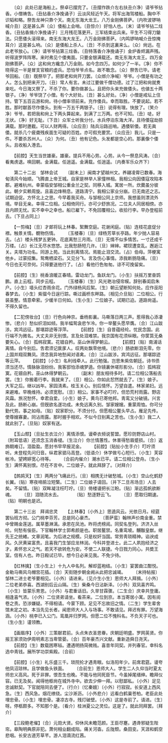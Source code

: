 <!-- { "loadSidebar": true } -->
　　〔众〕此处已是海船上。祭卓已摆完了。〔丑摆作跌介左右扶丑介净〕请爷爷拈香。小僧祷吿。〔丑拈香介净挽诵子〕云淡风轻近午天。将军出海驾楼船。胸中不识韬和略。祭吿龙神只靠个天。南无东海大龙王。八万金刚佛菩萨。〔内吹波锣呐喊介丑〕这是甚么声〔众〕倭船上会哨。〔丑惊介〕好怕人也。〔末〕请爷爷拈二炷香。〔丑拈香揖介净挽诵子〕三月残花落更开。三军结束出兵来。平生不习得刀鎗法。只愿倭头滚得来。南无东海大龙王。八万金刚佛菩萨。〔内鸣锣呐喊介丑惊掩耳介〕这是甚么响。〔众〕是倭船上杀人。〔丑〕不杀到这裏来么。〔众〕尙远。在此老爷放心。〔净〕请爷爷拈第三炷香。〔丑特落香介净挽诵子〕金炉香烬漏声残。听得波罗阵阵寒。来时弗见个倭夷面。只要金银满载还。南无东海大龙王。四万金刚佛菩萨。〔众〕这和尙方纔念八万金刚。如今念四万。如何少了一半。〔净〕你不晓得这一半是冒支官粮的虚兵。恐怕爷爷点名。故不敢念。〔众〕祭吿已毕。请老爷回船。〔丑〕旣祭毕了。把那老和尙开刀罢。〔众绑介净喊〕爷爷。小僧是有功之人。怎么到把来开刀。〔丑〕常人有言。未过江要做千僧功德。过了江把和尙就煑来吃。今日海又祭了。不杀了你。要你做甚么。且把你头来充做倭头。也値五十两银子。〔净〕爷爷饶了小僧。有个大好处。〔丑〕甚么好处。〔净〕小僧是戒坛上住持。管下五百云游和尙。待小僧率领前来。充作倭兵。幸而取胜。不要说起。若不胜。那时献首尽作倭头。到有一万五千两银子。〔丑〕说得有理。快放了。〔笑介净〕爷爷。若把我和尙上下两头算起来。到满了三万两。也不可知。〔丑〕唗。好无状。〔净〕好无耻。〔下丑〕众军士听我分付。水兵停泊东海大洋。且待倭寇劫掠满载。那时邀截。可以人财两得。〔众应丑〕陆兵沿路巡哨。遇倭斩倭。若无眞倭。就杀几个疲聋残疾面生可疑的百姓。亦可假充要赏。〔众应丑〕我儿。只是一件。不要杀苏州人。〔众〕为何。〔丑〕他有记色。头发都是空心的。那裏像个倭头。且收船入港去。 

　　【前腔】天生当世雄豪。雄豪。提兵不用心劳。心劳。从今一祭息风涛。〔合〕看夷虏退。唤回朝。金满载。任逍遥。金满载。任逍遥。〔内奏军乐众齐下〕 


　　第二十二出　邹林会试 
　　〔副末上〕闽南才望越州文。养翮凌霄已数春。海甸淸风今始顺。飞腾直上帝王城。自家是林举人家僮林相。我相公向因倭寇攻陷本郡。避难杭州。幸蒙临安邹相公重金兰之契。同移入城。寓居一所。炊爨虽分彼此。朝夕实赖周旋。且喜边烽稍息。道路淸宁。我相公家业分崩。已无南还之志。试期迫促。方怀北上之思。今早着我买舟。与邹相公同上京师。我想虽则漂流外境。举目无亲。幸得二位相。公相倚同行。亦可少舒旅况。二位夫人同居相傍。亦且内顾无忧。实不幸中之幸也。船已雇下。不免回覆相公。收拾行李。早办登程前去。〔下旦占同上〕 

　　【一剪梅】〔旦〕才郞将玩上林春。絮舞空庭。花谢闲庭。〔贴〕连枝花底促分襟。触景关情。覩物伤情。 
　　〔玉楼春〕〔旦〕绿杨芳草长亭路。年少抛人容易去。〔占〕楼头残梦五更钟。花底离愁三月雨。〔旦〕无情不似多情苦。一寸还成千万缕。〔占〕长江无尽水悠悠。比我愁肠短几许。〔旦〕婶婶。裙钗遭变乱。邂逅江关。夫壻为功名。同游上苑。当此别离情况。焉能止泪交流。〔占〕伯母。萍梗寓他乡。过蒙招集。鸳鸯栖梁石。又见分飞。言及伤心事情。添我断肠隐痛。〔旦〕今日也无可奈何。只得要送他行了。〔占〕看他行色匆匆。谅不可挽留矣。 

　　【前腔】〔生〕桃香浪暖正春晴。雷动龙门。鱼跃龙门。〔小生〕扶摇万里奋鹍鹏。直上云程。同步云程。 
　　〔玉楼春〕〔生〕风光艳冶侵帘幙。辞别春闺启朱户。〔小生〕墙头红杏雨余花。门外绿杨风后絮。〔生〕朝云望断知何处。应作巫阳春梦去。〔小生〕紫骝今日逞行踪。嘶过画桥东畔路。〔相见介旦贴〕二位相公。行装虽整。情意牵萦。少缓半日何如。〔生小生〕二位娘子。试期已迫。道路尙遥。不得久留也。 

　　【二犯傍妆台】〔旦〕行色向神京。垂杨影裏。马嘶落日两三声。惹得我心添凄惨。〔悲介〕愁似织泪如倾。我半幅鸳衾悲乍冷。你一举鳌头愿早膺。〔合〕江山跋涉。宾鸿远征。那堪踪迹等浮萍。 
　　【前腔】〔生〕自昔蕴经纶。忧民念国。此行端不为微名。大丈夫非无别恨。言及处泪难禁。我京国有花须纵眼。你筐筥无桑要矢心。〔合〕孤帏寂寞。花钿自矜。巫山休得梦朝云。 
　　【前腔】〔贴〕南浦话离情。自今别后。吿君须记扊扅人。叹两处飘零他境。〔悲介〕肠欲断泪先零。你上国并翔双舞凤。须念我异地愁闻对语禽。〔合〕江山跋涉。宾鸿远征。那堪踪迹等云萍。 
　　【前腔】〔小生〕名利线牵人。此行勉强。岂思朱紫佐朝廷。诗书债须当还尽。情脉脉泪纷纷。我客邸怕添魂梦遶。你镜裏休嗟形影分。〔合〕孤帏寂寞。花钿自矜。巫山休得梦朝云。 
　　〔副末〕朋友相待多时。请二位相公落船去罢。〔生〕你搬着行李。我就来了。〔旦〕相公。你如此恝然就去了。〔生〕娘子。大军之后。继以凶年。家园淸素。桂玉关心。别后情怀。万望自遣。林家弟妇。远来避难。早晚维持。必须宽慰。〔旦〕相公。家事不必叮咛。但恐荒村雨露。野店风霜。旅况愁怀。幸君自爱。〔小生〕娘子。黄鸟已寄他邦。靑鸾又分破镜。兴言及此。肠断心崩。但旣欲名遂功成。未免远离久别。邹家嫂嫂。重蒙周恤。你可分勤代劳。事之如母。〔贴〕奴家职分。不须分付。但愿相公鳌头早占。雁足先传。使尊嫂寡妻。同沾雨露。那时握手相欢。不似今日别离之苦也。〔生小生〕我二人就此别了。〔旦贴〕奴家有送。 

　　【玉山颓】〔旦扯生衣泣介〕离情添恨。谩牵衣频说誓盟。愿珍防野店山村。〔附耳低语〕还须念玉消香褪。〔生泣介〕你兰情蕙性。休害得愁眉蹙损。〔合〕返斾期难订。泪盈盈。愿封书早早报泥金。 
　　【前腔】〔贴扯小生手介〕叮咛须听。未登程先问归音。纵君家驷马高登。〔低语介〕休学做亏心短行。〔小生〕芙容帐冷。望娉婷宽心待等。 
　　〔合前内催介〕潮水已平。请二位相公登舟。〔生小生〕满怀离别恨。尽在不言中。二位娘子。就此拜辞了。〔对拜介〕 

　　【鹧鸪天】〔生〕两两分飞痛此行。〔旦〕相携无计破愁城。〔小生〕空山化鹤舒长翼。〔贴〕寒夜啼鹃泣短檠。〔二生〕二位娘子请回。〔并下二旦吊场旦〕人去矣。不留情。〔贴〕双眸凝注枉叮咛。〔旦〕倚楼谩把长江盼。〔贴〕渐远孤帆欲断魂。 
　　〔旦〕泪随流水去。　　　　〔贴〕愁逐野云飞。 
　　〔旦〕愿取归期速。　　　　〔贴〕明朝也是迟。 

　　第二十三出　拜谒忠灵 
　　【上林春】〔小外上〕思遶风云。光依日月。经筵罢仙班方彻。公门桃李芬芳。总是同心豪杰。 
　　〔菩萨蛮〕翰林声价南金重。禁中曾赐金莲送。属草墨淋漓。承恩在凤池。昨将虎榜阅。同契名登列。济济入丝纶。何愁有佞臣。下官翰林学士郭希颜是也。职居鳌禁。名重鸾坡。黼黻皇猷。继先王之统緖。文章润笔。为后进之规模。只是权奸当国。常劳靑琐精神。谄谀成风。久厌黄粱富贵。且喜我门生邹应龙林润。今科并登进士。此二人夙抱经济之才。素怀忠义之气。若天不欲转危为安。不使二人联捷。今日戮力同心。共奬王室。信有人也。昨日殿试已毕。想今日必来见我。不免少待。 

　　【红林擒】〔生小生上〕十九人中名列。解却蓝袍结。〔小生〕宴罢曲江酣悦。金勒马嘶风乌帽宫花插。〔合〕天街随步朝金阙从此把忠诚竭。 
　　〔末持帖报〕邹林二进士老爷要相见。〔小外〕请进来。〔见介生小生〕恩师大人拜揖。〔小外〕二位老弟恭喜。西湖别后云山隔。〔生〕柴桑今日沾新泽。〔小外〕双凤喜齐鸣。〔小生〕皆蒙乐育恩。〔小外〕与君重话旧。久旱甘霖骤。〔二生合〕庆幸共登庸。相逢喜气浓。〔小外〕二位贤弟请坐。看茶来。二位到京。本当寄居小寓。因有阅卷之责。恐涉嫌疑。不得相请。今蒙下顾。足见不忘故旧之情。〔二生〕学生辈舍馆未定之初。本当先见长者。闻恩师大人入与场事。不敢请见。拜迟有罪。万望海涵。〔小外〕桃李已入公门。鸾凰并归罗网。但愿二位不愧科名。不负天子可也。〔生小生〕谨领教。 

　　【画眉序】〔小外〕三策献君前。头点朱衣圣恩眷。庆朝廷明盛。罗网英贤。你报王家须効伊周明素志当卑管晏。〔合〕百年豪杰兴文献。重新造舜日尧天。 
　　【前腔】〔生〕数载困寒毡。遭遇明扬简微贱。喜昔年同契。并列春官。幸科名选中靑钱。展所学功崇紫殿。〔合前〕 

　　【前腔】〔小生〕礼乐盛三千。琐院抡才遇靑眼。似洛阳年少。前席君筵。谩夸他凤沼琼林。且学做鱼头铁面。 
　　〔合前生〕恩师大人。学生二人久仰当时夏太师忠义高风。死于非罪。恨吾生也晚。不能与他同死臣节。今虽掉尾缙绅。瞻拜仪容。已无及矣。闻得他柩尙在城外寺中。欲去少伸一拜。以慰鄙私。〔小外〕足见忠诚默契。下官就陪同去便了。〔行介〕〔忆秦娥〕〔小外〕行寂寂。长安道上西风急。〔生〕西风急。烟花缭绕。尘沙淅沥。〔小外悲介〕远看白鹤巢苍柏。老臣此处埋忠骨。〔小生〕埋忠骨。凄凉古寺。残灯破壁。〔小外〕这是寺前了。请进。〔生〕呀。停柩颇多。不知那个是。〔看介〕桂洲夏公之灵位。这是了。就此同拜罢。〔拜介〕 

　　【三段鲍老催】〔合〕元勋大贤。仰休风未瞻范颜。王臣尽蹇。遇谗邪疑生陛帘。皋陶明典原非犯。萧何相业翻成陷。痛关河杳。丘陇颓。桑田变。天涯和鹤空悲咽。长安古道芳草芊。游人泪滴流红茜。 
